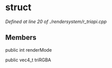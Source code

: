 # struct 

*Defined at line 20 of ./rendersystem/r_triapi.cpp*

## Members

public int renderMode

public vec4_t triRGBA



